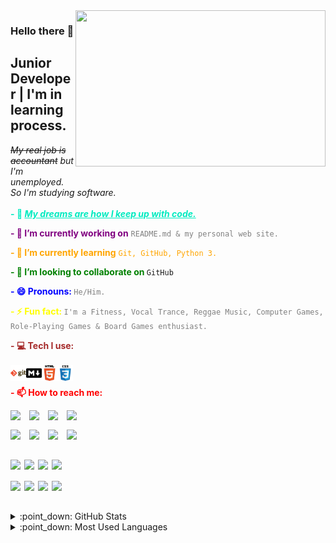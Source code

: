 <img src="https://media.giphy.com/media/0FHJ363Octui8Emuul/giphy.gif" align="right" width="400" height="250">

### Hello there 👋
## Junior Developer | I'm in learning process.

*~~My real job is accountant~~ but I'm unemployed. <br/>
So I'm studying software.*<br/>
<br/>
**<font color="whiteblack">- :battery: *<ins>My dreams are how I keep up with code.</ins> </font>*** <br/>

**<font color="purple">- 🔭 I’m currently working on** </font> <font color="grey">`README.md & my personal web site.` </font> <br/>

**<font color="orange">- 🌱 I’m currently learning** ```Git, GitHub, Python 3.``` </font> <br/>

**<font color="green">- 👯 I’m looking to collaborate on </font>** `GitHub` <br/>

**<font color="blue">- 😄 Pronouns: </font>** <font color="grey">`He/Him.` </font> <br/>

**<font color="yellow">- ⚡ Fun fact: </font>** <font color="grey">`I'm a Fitness, Vocal Trance, Reggae Music, Computer Games, Role-Playing Games & Board Games enthusiast.` </font> <br/>

**<font color="brown">- :computer: Tech I use: </font>**
<br/>
<br/>
[<img height="25" width="25" src="https://raw.githubusercontent.com/github/explore/80688e429a7d4ef2fca1e82350fe8e3517d3494d/topics/git/git.png" align="left">][git]
[<img height="25" width="25" src="https://raw.githubusercontent.com/github/explore/80688e429a7d4ef2fca1e82350fe8e3517d3494d/topics/markdown/markdown.png" align="left">][markdown]
[<img height="25" width="25" src="https://raw.githubusercontent.com/github/explore/80688e429a7d4ef2fca1e82350fe8e3517d3494d/topics/html/html.png" align="left">][html]
[<img height="25" width="25" src="https://raw.githubusercontent.com/github/explore/80688e429a7d4ef2fca1e82350fe8e3517d3494d/topics/css/css.png" align="left">][css]
<br/>
<br/>
**<font color="red">- 📫 How to reach me: </font>**

[<img  width="30" src="https://media.giphy.com/media/zkanr8WEJmQFS7Unqg/giphy.gif" align="left"/>][linkedin]

[<img  width="30" src="https://media.giphy.com/media/SzQ3BOAMopzIYX1p0m/giphy.gif" align="left"/>][github]

[<img  width="30" src="https://unpkg.com/simple-icons@v7/icons/stackoverflow.svg" align="left"/>][stackoverflow]

[<img  width="30" src="https://media.giphy.com/media/jV7OJplaoKI2oTw24e/giphy.gif" align="left"/>][twitter]<br/>

[<img  width="30" src="https://media.giphy.com/media/mTVOTUQWRy5AyScm2A/giphy.gif" align="left"/>][youtube]

[<img  width="30" src="https://media.giphy.com/media/SlkCccgw5zBZtBkoOG/giphy.gif" align="left"/>][instagram]

[<img  width="30" src="https://media.giphy.com/media/2Jr8RBjtZaThoTXinC/giphy.gif" align="left"/>][reddit]

[<img  width="30" src="https://media.giphy.com/media/cvJYrdwidlhKy8pGg8/giphy.gif" align="left"/>][gmail]
<br/>
<br/>


[<img  width="22" src="https://unpkg.com/simple-icons@v7/icons/linkedin.svg" align="left"/>][linkedin]
[<img  width="22" src="https://unpkg.com/simple-icons@v7/icons/github.svg" align="left"/>][github]
[<img  width="22" src="https://unpkg.com/simple-icons@v7/icons/stackoverflow.svg" align="left"/>][stackoverflow]
[<img  width="22" src="https://unpkg.com/simple-icons@v7/icons/twitter.svg" align="left"/>][twitter]
<br/>
<br/>
[<img  width="22" src="https://unpkg.com/simple-icons@v7/icons/youtube.svg" align="left"/>][youtube]
[<img  width="22" src="https://unpkg.com/simple-icons@v7/icons/instagram.svg" align="left"/>][instagram]
[<img  width="22" src="https://unpkg.com/simple-icons@v7/icons/reddit.svg" align="left"/>][reddit]
[<img  width="22" src="https://unpkg.com/simple-icons@v7/icons/gmail.svg" align="left"/>][gmail]
<br/>
<br/>

<details>
<summary>:point_down: GitHub Stats</summary>
<img src="https://github-readme-stats.vercel.app/api?username=MustafaTuncel">
</details>

<details>
<summary>:point_down: Most Used Languages</summary>
<img src="https://github-readme-stats.vercel.app/api/top-langs/?username=MustafaTuncel&layout=compact">
</details>



<!--
**MustafaTuncel/MustafaTuncel** is a ✨ _special_ ✨ repository because its `README.md` (this file) appears on your GitHub profile.

Here are some ideas to get you started:

- 🔭 I’m currently working on ...
- 🌱 I’m currently learning ...
- 👯 I’m looking to collaborate on ...
- 🤔 I’m looking for help with ...
- 💬 Ask me about ...
- 📫 How to reach me: ...
- 😄 Pronouns: ...
- ⚡ Fun fact: ...
-->


[linkedin]: https://www.linkedin.com/in/mustafatuncel93/
[github]: https://github.com/MustafaTuncel
[stackoverflow]: https://stackoverflow.com/users/20082069/
[twitter]: https://twitter.com/MustafaTuncel93/
[youtube]: https://www.youtube.com/channel/UCscVDGKFKT4T1kX3F27ieZw
[instagram]: https://www.instagram.com/tncl.mustafa/
[reddit]: https://www.reddit.com/user/SofiaPavlovena/
[gmail]: mailto:mustafatuncel.1993@gmail.com

[git]: https://git-scm.com/
[markdown]: https://www.markdownguide.org/
[html]: https://html.com/
[css]: https://www.w3.org/Style/CSS/Overview.en.html